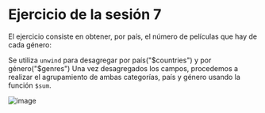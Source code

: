 # Ejercicio de la sesión 7

El ejercicio consiste en obtener, por país, el número de películas que hay de cada género:

Se utiliza `unwind` para desagregar por país("$countries") y por género("$genres")
Una vez desagregados los campos, procedemos a realizar el agrupamiento de ambas categorías, país y género usando la función `$sum`.

![image](https://github.com/LIZZETHGOMEZ/BEDU-Santander-2021/blob/main/Introduccion%20a%20Bases%20de%20Datos/sesion_7/ejercicios_sesion_7/ejercicio_sesion_7.PNG)
